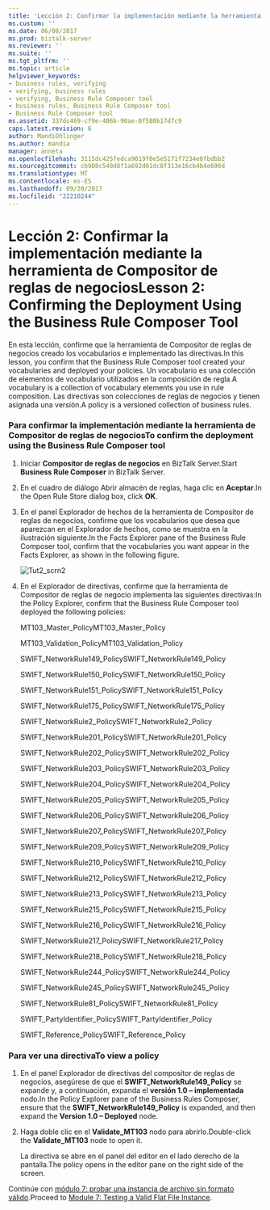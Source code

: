 ```yaml
---
title: 'Lección 2: Confirmar la implementación mediante la herramienta de Compositor de reglas de negocios | Documentos de Microsoft'
ms.custom: ''
ms.date: 06/08/2017
ms.prod: biztalk-server
ms.reviewer: ''
ms.suite: ''
ms.tgt_pltfrm: ''
ms.topic: article
helpviewer_keywords:
- business rules, verifying
- verifying, business rules
- verifying, Business Rule Composer tool
- business rules, Business Rule Composer tool
- Business Rule Composer tool
ms.assetid: 337dc469-cf9e-406b-90ae-0f580b17d7c9
caps.latest.revision: 6
author: MandiOhlinger
ms.author: mandia
manager: anneta
ms.openlocfilehash: 3115dc425fedca9019f0e5e5171f7234e6fbdbb2
ms.sourcegitcommit: cb908c540d8f1a692d01dc8f313e16cb4b4e696d
ms.translationtype: MT
ms.contentlocale: es-ES
ms.lasthandoff: 09/20/2017
ms.locfileid: "22210244"
---
```

# <a name="lesson-2-confirming-the-deployment-using-the-business-rule-composer-tool"></a><span data-ttu-id="525dd-102">Lección 2: Confirmar la implementación mediante la herramienta de Compositor de reglas de negocios</span><span class="sxs-lookup"><span data-stu-id="525dd-102">Lesson 2: Confirming the Deployment Using the Business Rule Composer Tool</span></span>
<span data-ttu-id="525dd-103">En esta lección, confirme que la herramienta de Compositor de reglas de negocios creado los vocabularios e implementado las directivas.</span><span class="sxs-lookup"><span data-stu-id="525dd-103">In this lesson, you confirm that the Business Rule Composer tool created your vocabularies and deployed your policies.</span></span> <span data-ttu-id="525dd-104">Un vocabulario es una colección de elementos de vocabulario utilizados en la composición de regla.</span><span class="sxs-lookup"><span data-stu-id="525dd-104">A vocabulary is a collection of vocabulary elements you use in rule composition.</span></span> <span data-ttu-id="525dd-105">Las directivas son colecciones de reglas de negocios y tienen asignada una versión.</span><span class="sxs-lookup"><span data-stu-id="525dd-105">A policy is a versioned collection of business rules.</span></span>  
  
### <a name="to-confirm-the-deployment-using-the-business-rule-composer-tool"></a><span data-ttu-id="525dd-106">Para confirmar la implementación mediante la herramienta de Compositor de reglas de negocios</span><span class="sxs-lookup"><span data-stu-id="525dd-106">To confirm the deployment using the Business Rule Composer tool</span></span>  
  
1.  <span data-ttu-id="525dd-107">Iniciar **Compositor de reglas de negocios** en BizTalk Server.</span><span class="sxs-lookup"><span data-stu-id="525dd-107">Start **Business Rule Composer** in BizTalk Server.</span></span>  
  
2.  <span data-ttu-id="525dd-108">En el cuadro de diálogo Abrir almacén de reglas, haga clic en **Aceptar**.</span><span class="sxs-lookup"><span data-stu-id="525dd-108">In the Open Rule Store dialog box, click **OK**.</span></span>  
  
3.  <span data-ttu-id="525dd-109">En el panel Explorador de hechos de la herramienta de Compositor de reglas de negocios, confirme que los vocabularios que desea que aparezcan en el Explorador de hechos, como se muestra en la ilustración siguiente.</span><span class="sxs-lookup"><span data-stu-id="525dd-109">In the Facts Explorer pane of the Business Rule Composer tool, confirm that the vocabularies you want appear in the Facts Explorer, as shown in the following figure.</span></span>  
  
     ![](../../adapters-and-accelerators/accelerator-swift/media/tut2-scrn2.gif "Tut2_scrn2")  
  
4.  <span data-ttu-id="525dd-110">En el Explorador de directivas, confirme que la herramienta de Compositor de reglas de negocio implementa las siguientes directivas:</span><span class="sxs-lookup"><span data-stu-id="525dd-110">In the Policy Explorer, confirm that the Business Rule Composer tool deployed the following policies:</span></span>  
  
     <span data-ttu-id="525dd-111">MT103_Master_Policy</span><span class="sxs-lookup"><span data-stu-id="525dd-111">MT103_Master_Policy</span></span>  
  
     <span data-ttu-id="525dd-112">MT103_Validation_Policy</span><span class="sxs-lookup"><span data-stu-id="525dd-112">MT103_Validation_Policy</span></span>  
  
     <span data-ttu-id="525dd-113">SWIFT_NetworkRule149_Policy</span><span class="sxs-lookup"><span data-stu-id="525dd-113">SWIFT_NetworkRule149_Policy</span></span>  
  
     <span data-ttu-id="525dd-114">SWIFT_NetworkRule150_Policy</span><span class="sxs-lookup"><span data-stu-id="525dd-114">SWIFT_NetworkRule150_Policy</span></span>  
  
     <span data-ttu-id="525dd-115">SWIFT_NetworkRule151_Policy</span><span class="sxs-lookup"><span data-stu-id="525dd-115">SWIFT_NetworkRule151_Policy</span></span>  
  
     <span data-ttu-id="525dd-116">SWIFT_NetworkRule175_Policy</span><span class="sxs-lookup"><span data-stu-id="525dd-116">SWIFT_NetworkRule175_Policy</span></span>  
  
     <span data-ttu-id="525dd-117">SWIFT_NetworkRule2_Policy</span><span class="sxs-lookup"><span data-stu-id="525dd-117">SWIFT_NetworkRule2_Policy</span></span>  
  
     <span data-ttu-id="525dd-118">SWIFT_NetworkRule201_Policy</span><span class="sxs-lookup"><span data-stu-id="525dd-118">SWIFT_NetworkRule201_Policy</span></span>  
  
     <span data-ttu-id="525dd-119">SWIFT_NetworkRule202_Policy</span><span class="sxs-lookup"><span data-stu-id="525dd-119">SWIFT_NetworkRule202_Policy</span></span>  
  
     <span data-ttu-id="525dd-120">SWIFT_NetworkRule203_Policy</span><span class="sxs-lookup"><span data-stu-id="525dd-120">SWIFT_NetworkRule203_Policy</span></span>  
  
     <span data-ttu-id="525dd-121">SWIFT_NetworkRule204_Policy</span><span class="sxs-lookup"><span data-stu-id="525dd-121">SWIFT_NetworkRule204_Policy</span></span>  
  
     <span data-ttu-id="525dd-122">SWIFT_NetworkRule205_Policy</span><span class="sxs-lookup"><span data-stu-id="525dd-122">SWIFT_NetworkRule205_Policy</span></span>  
  
     <span data-ttu-id="525dd-123">SWIFT_NetworkRule206_Policy</span><span class="sxs-lookup"><span data-stu-id="525dd-123">SWIFT_NetworkRule206_Policy</span></span>  
  
     <span data-ttu-id="525dd-124">SWIFT_NetworkRule207_Policy</span><span class="sxs-lookup"><span data-stu-id="525dd-124">SWIFT_NetworkRule207_Policy</span></span>  
  
     <span data-ttu-id="525dd-125">SWIFT_NetworkRule209_Policy</span><span class="sxs-lookup"><span data-stu-id="525dd-125">SWIFT_NetworkRule209_Policy</span></span>  
  
     <span data-ttu-id="525dd-126">SWIFT_NetworkRule210_Policy</span><span class="sxs-lookup"><span data-stu-id="525dd-126">SWIFT_NetworkRule210_Policy</span></span>  
  
     <span data-ttu-id="525dd-127">SWIFT_NetworkRule212_Policy</span><span class="sxs-lookup"><span data-stu-id="525dd-127">SWIFT_NetworkRule212_Policy</span></span>  
  
     <span data-ttu-id="525dd-128">SWIFT_NetworkRule213_Policy</span><span class="sxs-lookup"><span data-stu-id="525dd-128">SWIFT_NetworkRule213_Policy</span></span>  
  
     <span data-ttu-id="525dd-129">SWIFT_NetworkRule215_Policy</span><span class="sxs-lookup"><span data-stu-id="525dd-129">SWIFT_NetworkRule215_Policy</span></span>  
  
     <span data-ttu-id="525dd-130">SWIFT_NetworkRule216_Policy</span><span class="sxs-lookup"><span data-stu-id="525dd-130">SWIFT_NetworkRule216_Policy</span></span>  
  
     <span data-ttu-id="525dd-131">SWIFT_NetworkRule217_Policy</span><span class="sxs-lookup"><span data-stu-id="525dd-131">SWIFT_NetworkRule217_Policy</span></span>  
  
     <span data-ttu-id="525dd-132">SWIFT_NetworkRule218_Policy</span><span class="sxs-lookup"><span data-stu-id="525dd-132">SWIFT_NetworkRule218_Policy</span></span>  
  
     <span data-ttu-id="525dd-133">SWIFT_NetworkRule244_Policy</span><span class="sxs-lookup"><span data-stu-id="525dd-133">SWIFT_NetworkRule244_Policy</span></span>  
  
     <span data-ttu-id="525dd-134">SWIFT_NetworkRule245_Policy</span><span class="sxs-lookup"><span data-stu-id="525dd-134">SWIFT_NetworkRule245_Policy</span></span>  
  
     <span data-ttu-id="525dd-135">SWIFT_NetworkRule81_Policy</span><span class="sxs-lookup"><span data-stu-id="525dd-135">SWIFT_NetworkRule81_Policy</span></span>  
  
     <span data-ttu-id="525dd-136">SWIFT_PartyIdentifier_Policy</span><span class="sxs-lookup"><span data-stu-id="525dd-136">SWIFT_PartyIdentifier_Policy</span></span>  
  
     <span data-ttu-id="525dd-137">SWIFT_Reference_Policy</span><span class="sxs-lookup"><span data-stu-id="525dd-137">SWIFT_Reference_Policy</span></span>  
  
### <a name="to-view-a-policy"></a><span data-ttu-id="525dd-138">Para ver una directiva</span><span class="sxs-lookup"><span data-stu-id="525dd-138">To view a policy</span></span>  
  
1.  <span data-ttu-id="525dd-139">En el panel Explorador de directivas del compositor de reglas de negocios, asegúrese de que el **SWIFT_NetworkRule149_Policy** se expande y, a continuación, expanda el **versión 1.0 – implementada** nodo.</span><span class="sxs-lookup"><span data-stu-id="525dd-139">In the Policy Explorer pane of the Business Rules Composer, ensure that the **SWIFT_NetworkRule149_Policy** is expanded, and then expand the **Version 1.0 – Deployed** node.</span></span>  
  
2.  <span data-ttu-id="525dd-140">Haga doble clic en el **Validate_MT103** nodo para abrirlo.</span><span class="sxs-lookup"><span data-stu-id="525dd-140">Double-click the **Validate_MT103** node to open it.</span></span>  
  
     <span data-ttu-id="525dd-141">La directiva se abre en el panel del editor en el lado derecho de la pantalla.</span><span class="sxs-lookup"><span data-stu-id="525dd-141">The policy opens in the editor pane on the right side of the screen.</span></span>  
  
 <span data-ttu-id="525dd-142">Continúe con [módulo 7: probar una instancia de archivo sin formato válido](../../adapters-and-accelerators/accelerator-swift/module-7-testing-a-valid-flat-file-instance.md).</span><span class="sxs-lookup"><span data-stu-id="525dd-142">Proceed to [Module 7: Testing a Valid Flat File Instance](../../adapters-and-accelerators/accelerator-swift/module-7-testing-a-valid-flat-file-instance.md).</span></span>